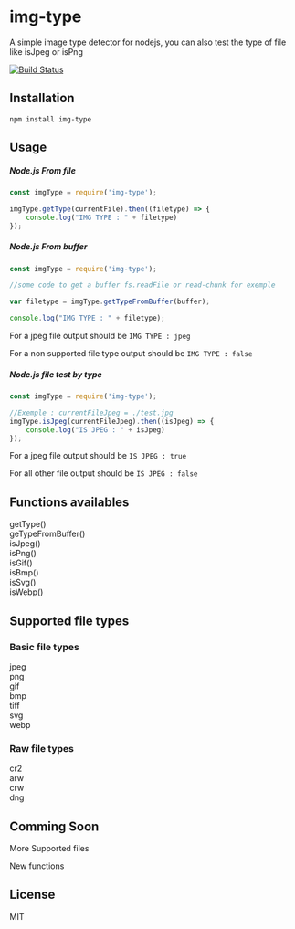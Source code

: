 # img-type
A simple image type detector for nodejs, you can also test the type of file like isJpeg or isPng

[![Build Status](https://travis-ci.org/d4v1dm013/img-type.svg?branch=master)](https://travis-ci.org/d4v1dm013/img-type)

## Installation
`npm install img-type`

## Usage

##### Node.js From file
```js
const imgType = require('img-type');

imgType.getType(currentFile).then((filetype) => {
    console.log("IMG TYPE : " + filetype)
});
```

##### Node.js From buffer
```js
const imgType = require('img-type');

//some code to get a buffer fs.readFile or read-chunk for exemple

var filetype = imgType.getTypeFromBuffer(buffer);

console.log("IMG TYPE : " + filetype);
```

For a jpeg file output should be `IMG TYPE : jpeg`

For a non supported file type output should be `IMG TYPE : false`

##### Node.js file test by type
```js
const imgType = require('img-type');

//Exemple : currentFileJpeg = ./test.jpg
imgType.isJpeg(currentFileJpeg).then((isJpeg) => {
    console.log("IS JPEG : " + isJpeg)
});
```
For a jpeg file output should be `IS JPEG : true`

For all other file output should be `IS JPEG : false`

## Functions availables
getType()  
geTypeFromBuffer()  
isJpeg()  
isPng()  
isGif()  
isBmp()  
isSvg()  
isWebp() 

## Supported file types

### Basic file types
jpeg  
png  
gif  
bmp  
tiff  
svg  
webp  

### Raw file types
cr2  
arw  
crw  
dng  

## Comming Soon
More Supported files

New functions

## License

MIT